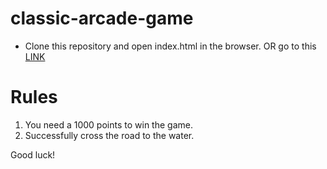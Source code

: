 classic-arcade-game
===============================
* Clone this repository and open index.html in the browser. OR go to this [LINK](mnyark.github.io/classic-arcade-game/)

# Rules
1. You need a 1000 points to win the game.
2. Successfully cross the road to the water.

Good luck!
